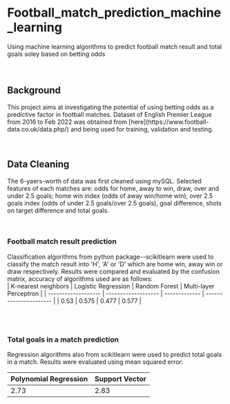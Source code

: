 # Football_match_prediction_machine_learning
Using machine learning algorithms to predict football match result and total goals soley based on betting odds
</br></br></br>

<h2> Background </h2>
This project aims at investigating the potential of using betting odds as a predictive factor in football matches. Dataset of English Premier League from 2016 to Feb 2022 was obtained from [here](https://www.football-data.co.uk/data.php/) and being used for training, validation and testing.

</br><h2> Data Cleaning </h2>
The 6-yaers-worth of data was first cleaned using mySQL. Selected features of each matches are: odds for home, away to win, draw, over and under 2.5 goals; home win index (odds of away win/home win), over 2.5 goals index (odds of under 2.5 goals/over 2.5 goals), goal difference, shots on target difference and total goals.

</br><h3> Football match result prediction </h3>
Classification algorithms from python package--scikitlearn were used to classify the match result into 'H', 'A' or 'D' which are home win, away win or draw respectively. Results were compared and evaluated by the confusion matrix, accuracy of algorithms used are as follows:</br>
| K-nearest neighbors | Logistic Regression | Random Forest | Multi-layer Perceptron | 
| ------------------- | ------------------- | ------------- | ---------------------- |
| 0.53 | 0.575 | 0.477 | 0.577 |</br></br>

</br><h3> Total goals in a match prediction </h3>
Regression algorithms also from scikitlearn were used to predict total goals in a match. Results were evaluated using mean squared error:</br>

| Polynomial Regression | Support Vector | 
| --------------------- | -------------- | 
| 2.73                  | 2.83            | </br></br>
